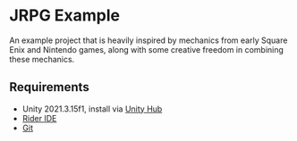 # JRPG Example

An example project that is heavily inspired by mechanics from early Square Enix and Nintendo games, along with some creative freedom in combining these mechanics.

## Requirements

- Unity 2021.3.15f1, install via [Unity Hub](https://unity.com/download)
- [Rider IDE](https://www.jetbrains.com/rider/)
- [Git](https://git-scm.com/downloads)
